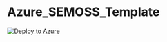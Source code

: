 # Azure_SEMOSS_Template

[![Deploy to Azure](http://azuredeploy.net/deploybutton.png)](https://azuredeploy.net/)
